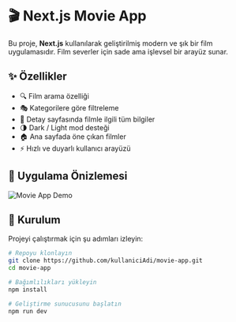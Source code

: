 # 🎬 Next.js Movie App

Bu proje, **Next.js** kullanılarak geliştirilmiş modern ve şık bir film uygulamasıdır. Film severler için sade ama işlevsel bir arayüz sunar.

## ✨ Özellikler

- 🔍 Film arama özelliği
- 🎭 Kategorilere göre filtreleme
- 📄 Detay sayfasında filmle ilgili tüm bilgiler
- 🌗 Dark / Light mod desteği
- 🏠 Ana sayfada öne çıkan filmler
- ⚡️ Hızlı ve duyarlı kullanıcı arayüzü

## 🎥 Uygulama Önizlemesi

![Movie App Demo](public/demo.gif)

## 🚀 Kurulum

Projeyi çalıştırmak için şu adımları izleyin:

```bash
# Repoyu klonlayın
git clone https://github.com/kullaniciAdi/movie-app.git
cd movie-app

# Bağımlılıkları yükleyin
npm install

# Geliştirme sunucusunu başlatın
npm run dev
```
